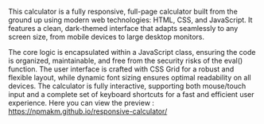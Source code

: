 This calculator is a fully responsive, full-page calculator built from the ground up using modern web technologies: HTML, CSS, and JavaScript. It features a clean, dark-themed interface that adapts seamlessly to any screen size, from mobile devices to large desktop monitors.

The core logic is encapsulated within a JavaScript class, ensuring the code is organized, maintainable, and free from the security risks of the eval() function. The user interface is crafted with CSS Grid for a robust and flexible layout, while dynamic font sizing ensures optimal readability on all devices. The calculator is fully interactive, supporting both mouse/touch input and a complete set of keyboard shortcuts for a fast and efficient user experience.
Here you can view the preview : 
https://npmakm.github.io/responsive-calculator/

